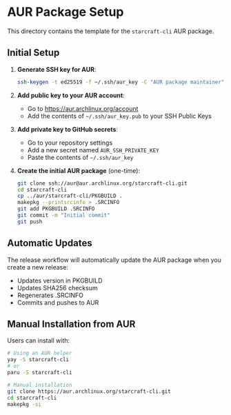 # AUR Package Setup

This directory contains the template for the `starcraft-cli` AUR package.

## Initial Setup

1. **Generate SSH key for AUR**:
   ```bash
   ssh-keygen -t ed25519 -f ~/.ssh/aur_key -C "AUR package maintainer"
   ```

2. **Add public key to your AUR account**:
   - Go to https://aur.archlinux.org/account
   - Add the contents of `~/.ssh/aur_key.pub` to your SSH Public Keys

3. **Add private key to GitHub secrets**:
   - Go to your repository settings
   - Add a new secret named `AUR_SSH_PRIVATE_KEY`
   - Paste the contents of `~/.ssh/aur_key`

4. **Create the initial AUR package** (one-time):
   ```bash
   git clone ssh://aur@aur.archlinux.org/starcraft-cli.git
   cd starcraft-cli
   cp ../aur/starcraft-cli/PKGBUILD .
   makepkg --printsrcinfo > .SRCINFO
   git add PKGBUILD .SRCINFO
   git commit -m "Initial commit"
   git push
   ```

## Automatic Updates

The release workflow will automatically update the AUR package when you create a new release:
- Updates version in PKGBUILD
- Updates SHA256 checksum
- Regenerates .SRCINFO
- Commits and pushes to AUR

## Manual Installation from AUR

Users can install with:
```bash
# Using an AUR helper
yay -S starcraft-cli
# or
paru -S starcraft-cli

# Manual installation
git clone https://aur.archlinux.org/starcraft-cli.git
cd starcraft-cli
makepkg -si
```